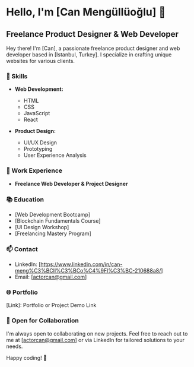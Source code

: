 # Hello, I'm [Can Mengüllüoğlu] 👋

## Freelance Product Designer & Web Developer

Hey there! I'm [Can], a passionate freelance product designer and web developer based in [Istanbul, Turkey]. I specialize in crafting unique websites for various clients.

### 🚀 Skills

- **Web Development:**
  - HTML
  - CSS
  - JavaScript
  - React

- **Product Design:**
  - UI/UX Design
  - Prototyping
  - User Experience Analysis

### 💼 Work Experience

- **Freelance Web Developer & Project Designer**


### 📚 Education

- [Web Development Bootcamp]
- [Blockchain Fundamentals Course]
- [UI Design Workshop]
- [Freelancing Mastery Program]

### 📫 Contact

- LinkedIn: [https://www.linkedin.com/in/can-meng%C3%BCll%C3%BCo%C4%9Fl%C3%BC-210688a8/]
- Email: [actorcan@gmail.com]

### 🌐 Portfolio

[Link]: Portfolio or Project Demo Link

### 🤝 Open for Collaboration

I'm always open to collaborating on new projects. Feel free to reach out to me at [actorcan@gmail.com] or via LinkedIn for tailored solutions to your needs.

Happy coding! 🚀
